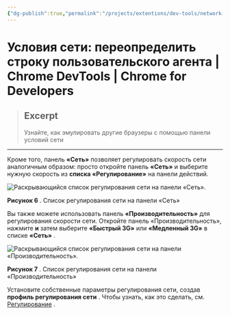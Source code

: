 ```yaml
---
{"dg-publish":true,"permalink":"/projects/extentions/dev-tools/network-conditions/"}
---
```



# Условия сети: переопределить строку пользовательского агента  |  Chrome DevTools  |  Chrome for Developers

> ## Excerpt
> Узнайте, как эмулировать другие браузеры с помощью панели условий сети

---

Кроме того, панель **«Сеть»** позволяет регулировать скорость сети аналогичным образом: просто откройте панель **«Сеть»** и выберите нужную скорость из **списка «Регулирование»** на панели действий.

![Раскрывающийся список регулирования сети на панели «Сеть».](https://developer.chrome.com/static/docs/devtools/device-mode/override-user-agent/image/network-presets-2.png?hl=ru)

**Рисунок 6** . Список регулирования сети на панели «Сеть»

Вы также можете использовать панель **«Производительность»** для регулирования скорости сети. Откройте панель «Производительность», нажмите **и** затем выберите **«Быстрый 3G»** или **«Медленный 3G»** в списке **«Сеть»** .

![Раскрывающийся список регулирования сети на панели «Производительность».](https://developer.chrome.com/static/docs/devtools/device-mode/override-user-agent/image/network-presets-3.png?hl=ru)

**Рисунок 7** . Список регулирования сети на панели «Производительность»

Установите собственные параметры регулирования сети, создав **профиль регулирования сети** . Чтобы узнать, как это сделать, см. [Регулирование](https://developer.chrome.com/docs/devtools/settings/throttling?hl=ru) . 